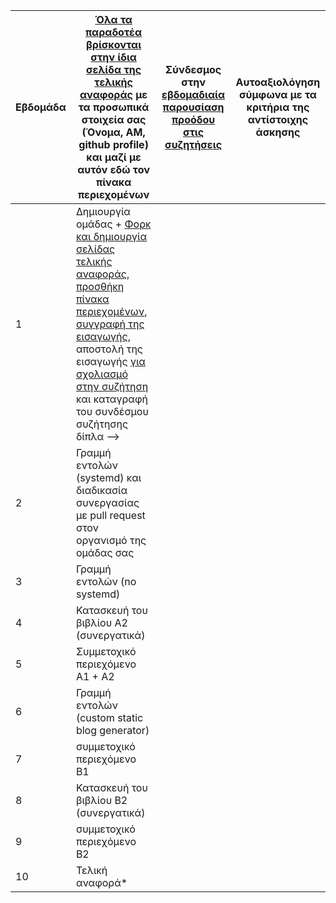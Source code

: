 | Εβδομάδα | [Όλα τα παραδοτέα βρίσκονται στην ίδια σελίδα της τελικής αναφοράς](https://epidrome.github.io/teaching/deliverables/) με τα προσωπικά στοιχεία σας (Όνομα, ΑΜ, github profile) και μαζί με αυτόν εδώ τον πίνακα περιεχομένων | Σύνδεσμος στην [εβδομαδιαία παρουσίαση προόδου στις συζητήσεις](https://github.com/courses-ionio/help/discussions/categories/show-and-tell) | Αυτοαξιολόγηση σύμφωνα με τα κριτήρια της αντίστοιχης άσκησης |
| --- | --- | --- | --- |
| 1 | Δημιουργία ομάδας + [Φορκ και δημιουργία σελίδας τελικής αναφοράς](https://epidrome.github.io/teaching/guide/), [προσθήκη πίνακα περιεχομένων](https://raw.githubusercontent.com/courses-ionio/sw/master/README.md), [συγγραφή της εισαγωγής](https://epidrome.github.io/teaching/intro/), αποστολή της εισαγωγής [για σχολιασμό στην συζήτηση](https://github.com/courses-ionio/sw/discussions/categories/show-and-tell) και καταγραφή του συνδέσμου συζήτησης δίπλα --> | | |
| 2 | Γραμμή εντολών (systemd) και διαδικασία συνεργασίας με pull request στον οργανισμό της ομάδας σας | | |
| 3 | Γραμμή εντολών (no systemd) | | |
| 4 | Κατασκευή του βιβλίου Α2 (συνεργατικά) | | |
| 5 | Συμμετοχικό περιεχόμενο A1 + A2 | | |
| 6 | Γραμμή εντολών (custom static blog generator) | | |
| 7 | συμμετοχικό περιεχόμενο B1 | | |
| 8 | Κατασκευή του βιβλίου Β2 (συνεργατικά) | | |
| 9 | συμμετοχικό περιεχόμενο B2 | | |
| 10 | Τελική αναφορά* | | |
